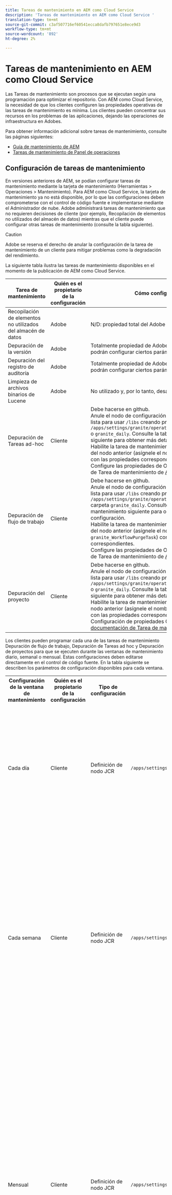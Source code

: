 ```yaml
---
title: Tareas de mantenimiento en AEM como Cloud Service
description: 'Tareas de mantenimiento en AEM como Cloud Service '
translation-type: tm+mt
source-git-commit: c3af507716ef60541ecca8dafb797651e8ece9d3
workflow-type: tm+mt
source-wordcount: '892'
ht-degree: 2%

---
```



# Tareas de mantenimiento en AEM como Cloud Service

Las Tareas de mantenimiento son procesos que se ejecutan según una programación para optimizar el repositorio. Con AEM como Cloud Service, la necesidad de que los clientes configuren las propiedades operativas de las tareas de mantenimiento es mínima. Los clientes pueden concentrar sus recursos en los problemas de las aplicaciones, dejando las operaciones de infraestructura en Adobes.

Para obtener información adicional sobre tareas de mantenimiento, consulte las páginas siguientes:

* [Guía de mantenimiento de AEM](https://helpx.adobe.com/experience-manager/kb/AEM6-Maintenance-Guide.html)
* [Tareas de mantenimiento de Panel de operaciones](https://helpx.adobe.com/experience-manager/6-5/sites/administering/using/operations-dashboard.html#AutomatedMaintenanceTasks)

## Configuración de tareas de mantenimiento

En versiones anteriores de AEM, se podían configurar tareas de mantenimiento mediante la tarjeta de mantenimiento (Herramientas > Operaciones > Mantenimiento). Para AEM como Cloud Service, la tarjeta de mantenimiento ya no está disponible, por lo que las configuraciones deben comprometerse con el control de código fuente e implementarse mediante el Administrador de nube. Adobe administrará tareas de mantenimiento que no requieren decisiones de cliente (por ejemplo, Recopilación de elementos no utilizados del almacén de datos) mientras que el cliente puede configurar otras tareas de mantenimiento (consulte la tabla siguiente).

>[!CAUTION]
>
>Adobe se reserva el derecho de anular la configuración de la tarea de mantenimiento de un cliente para mitigar problemas como la degradación del rendimiento.

La siguiente tabla ilustra las tareas de mantenimiento disponibles en el momento de la publicación de AEM como Cloud Service.

| Tarea de mantenimiento | Quién es el propietario de la configuración | Cómo configurar (opcional) |
|---|---|---|
| Recopilación de elementos no utilizados del almacén de datos | Adobe | N/D: propiedad total del Adobe |
| Depuración de la versión | Adobe | Totalmente propiedad de Adobe, pero en el futuro, los clientes podrán configurar ciertos parámetros. |
| Depuración del registro de auditoría | Adobe | Totalmente propiedad de Adobe, pero en el futuro, los clientes podrán configurar ciertos parámetros. |
| Limpieza de archivos binarios de Lucene | Adobe | No utilizado y, por lo tanto, desactivado por Adobe. |
| Depuración de Tareas ad-hoc | Cliente | Debe hacerse en github. <br> Anule el nodo de configuración de la ventana de mantenimiento lista para usar  `/libs` creando propiedades en la carpeta  `/apps/settings/granite/operations/maintenance/granite_weekly` o  `granite_daily`. Consulte la tabla Ventana de mantenimiento siguiente para obtener más detalles de configuración. <br> Habilite la tarea de mantenimiento agregando otro nodo debajo del nodo anterior (asígnele el nombre  `granite_TaskPurgeTask`) con las propiedades correspondientes. <br> Configure las propiedades de OSGI consulte la documentación de Tarea de mantenimiento de  [AEM 6.5](https://helpx.adobe.com/experience-manager/kb/AEM6-Maintenance-Guide.html) |
| Depuración de flujo de trabajo | Cliente | Debe hacerse en github. <br> Anule el nodo de configuración de la ventana de mantenimiento lista para usar  `/libs` creando propiedades en la `/apps/settings/granite/operations/maintenance/granite_weekly` carpeta  `granite_daily`. Consulte la tabla Ventana de mantenimiento siguiente para obtener más detalles de configuración. <br> Habilite la tarea de mantenimiento agregando otro nodo debajo del nodo anterior (asígnele el nombre  `granite_WorkflowPurgeTask`) con las propiedades correspondientes. <br> Configure las propiedades de OSGI consulte la documentación de Tarea de mantenimiento de  [AEM 6.5](https://helpx.adobe.com/experience-manager/kb/AEM6-Maintenance-Guide.html) |
| Depuración del proyecto | Cliente | Debe hacerse en github. <br> Anule el nodo de configuración de la ventana de mantenimiento lista para usar  `/libs` creando propiedades en la carpeta  `/apps/settings/granite/operations/maintenance/granite_weekly` o  `granite_daily`. Consulte la tabla Ventana de mantenimiento siguiente para obtener más detalles de configuración. <br> Habilite la tarea de mantenimiento agregando un nodo debajo del nodo anterior (asígnele el nombre  `granite_ProjectPurgeTask`) con las propiedades correspondientes. <br> Configuración de propiedades OSGI consulte  [AEM documentación de Tarea de mantenimiento de 6.5](https://helpx.adobe.com/experience-manager/kb/AEM6-Maintenance-Guide.html) |

Los clientes pueden programar cada una de las tareas de mantenimiento Depuración de flujo de trabajo, Depuración de Tareas ad hoc y Depuración de proyectos para que se ejecuten durante las ventanas de mantenimiento diario, semanal o mensual. Estas configuraciones deben editarse directamente en el control de código fuente. En la tabla siguiente se describen los parámetros de configuración disponibles para cada ventana.

<table>
  <tr>
    <th>Configuración de la ventana de mantenimiento</th>
    <th>Quién es el propietario de la configuración</th>
    <th>Tipo de configuración</th>
    <th>Lugar de residencia</th>
    <th>Ejemplo</th>
    <th>Parámetros</th>
  </tr>
  <tr>
    <td>Cada día</td>
    <td>Cliente</td>
    <td>Definición de nodo JCR</td>
    <td><code>/apps/settings/granite/operations/maintenance/granite_daily </code></td>
    <td>Consulte el ejemplo de código 1 a continuación</td>
   <td>
    <ul>
    <li><strong>windowSchedule</strong> = diario (este valor no debe cambiarse)</li>
    <li><strong>windowStartTime</strong> = HH:MM usando como reloj de 24 horas. Define cuándo deben comenzar a ejecutarse las Tareas de mantenimiento asociadas con la ventana de mantenimiento diario.</li>
    <li><strong>windowEndTime</strong> = HH:MM usando como reloj de 24 horas. Define cuándo las Tareas de mantenimiento asociadas con la ventana de mantenimiento diario deben dejar de ejecutarse si aún no se han completado.</li>
    </ul> </td> 
  </tr>
  <tr>
    <td>Cada semana</td>
    <td>Cliente</td>
    <td>Definición de nodo JCR</td>
    <td><code>/apps/settings/granite/operations/maintenance/granite_weekly</code></td>
    <td>Véase el ejemplo de código 2 a continuación</td>
     <td>
    <ul>
    <li><strong>windowSchedule</strong> = semanal (este valor no debe cambiarse)</li>
    <li><strong>windowStartTime</strong> = HH:MM usando como reloj de 24 horas. Define cuándo deben comenzar a ejecutarse las Tareas de mantenimiento asociadas con la ventana de mantenimiento semanal.</li>
    <li><strong>windowEndTime</strong> = HH:MM usando como reloj de 24 horas. Define cuándo las Tareas de mantenimiento asociadas con la ventana de mantenimiento semanal deben dejar de ejecutarse si aún no se han completado.</li>
    <li><strong>windowScheduleWeekdays = Matriz de 2 valores de 1 a 7. p. ej. [5,5].</strong> El primer valor de la matriz es el día de inicio en el que se programa el trabajo y el segundo valor es el día final en el que se detendrá el trabajo. La hora exacta del inicio y del final se rige por windowStartTime y windowEndTime respectivamente.</li>
    </ul> </td> 
  </tr>
  <tr>
    <td>Mensual</td>
    <td>Cliente</td>
    <td>Definición de nodo JCR</td>
    <td><code>/apps/settings/granite/operations/maintenance/granite_monthly</code></td>
    <td>Véase el ejemplo de código 3 a continuación</td>
     <td>
    <ul>
    <li><strong>windowSchedule</strong> = diario (este valor no debe cambiarse)</li>
    <li><strong>windowStartTime</strong> = HH:MM usando como reloj de 24 horas. Define cuándo deben comenzar a ejecutarse las Tareas de mantenimiento asociadas con la ventana de mantenimiento mensual.</li>
    <li><strong>windowEndTime</strong> = HH:MM usando como reloj de 24 horas. Define cuándo las Tareas de mantenimiento asociadas con la ventana de mantenimiento mensual deben dejar de ejecutarse si aún no se han completado.</li>
    <li><strong>windowScheduleWeekdays = Matriz de 2 valores de 1 a 7. p. ej. [5,5].</strong> El primer valor de la matriz es el día de inicio en el que se programa el trabajo y el segundo valor es el día final en el que se detendrá el trabajo. La hora exacta del inicio y del final se rige por windowStartTime y windowEndTime respectivamente.</li>
    <li><strong>windowFirstLastStartDay - 0/1</strong> 0 para programar la primera semana del mes o 1 para programar la última semana del mes. La ausencia de un valor programaría los trabajos de forma efectiva todos los días, según lo regido por windowScheduleWeekdays cada mes.</li>
    </ul> </td> 
  </tr>
</table>

Muestra de código 1

```xml
<?xml version="1.0" encoding="UTF-8"?>
<jcr:root xmlns:sling="http://sling.apache.org/jcr/sling/1.0" 
  xmlns:jcr="http://www.jcp.org/jcr/1.0" 
  jcr:primaryType="sling:Folder"
  sling:configCollectionInherit="true"
  sling:configPropertyInherit="true"
  windowSchedule="daily"
  windowStartTime="03:00"
  windowEndTime="05:00"
 />
```

Muestra de código 2

```xml
<?xml version="1.0" encoding="UTF-8"?>
<jcr:root xmlns:sling="http://sling.apache.org/jcr/sling/1.0" 
   xmlns:jcr="http://www.jcp.org/jcr/1.0"
   jcr:primaryType="sling:Folder"
   sling:configCollectionInherit="true"
   sling:configPropertyInherit="true"
   windowEndTime="15:30"
   windowSchedule="weekly"
   windowScheduleWeekdays="[5,5]"
   windowStartTime="14:30"/>
```

Muestra de código 3

```xml
<?xml version="1.0" encoding="UTF-8"?>
<jcr:root xmlns:sling="http://sling.apache.org/jcr/sling/1.0" 
   xmlns:jcr="http://www.jcp.org/jcr/1.0"
   jcr:primaryType="sling:Folder"
   sling:configCollectionInherit="true"
   sling:configPropertyInherit="true"
   windowEndTime="15:30"
   windowSchedule="monthly"
   windowFirstLastStartDay=0
   windowScheduleWeekdays="[5,5]"
   windowStartTime="14:30"/>
```
